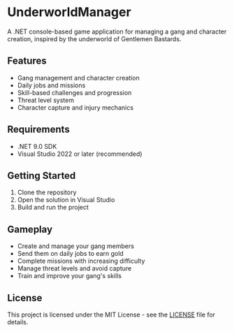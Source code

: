 # UnderworldManager

A .NET console-based game application for managing a gang and character creation, inspired by the underworld of Gentlemen Bastards.

## Features

- Gang management and character creation
- Daily jobs and missions
- Skill-based challenges and progression
- Threat level system
- Character capture and injury mechanics

## Requirements

- .NET 9.0 SDK
- Visual Studio 2022 or later (recommended)

## Getting Started

1. Clone the repository
2. Open the solution in Visual Studio
3. Build and run the project

## Gameplay

- Create and manage your gang members
- Send them on daily jobs to earn gold
- Complete missions with increasing difficulty
- Manage threat levels and avoid capture
- Train and improve your gang's skills

## License

This project is licensed under the MIT License - see the [LICENSE](LICENSE) file for details. 